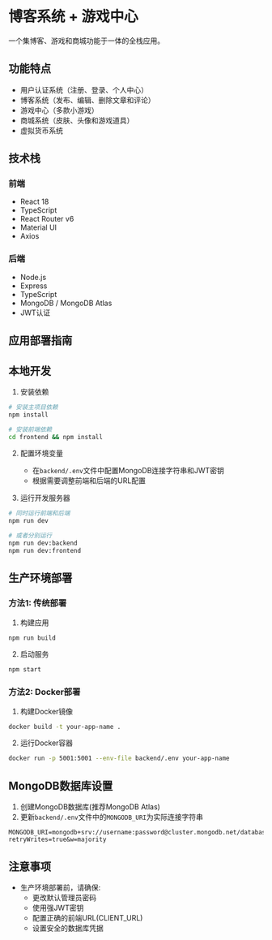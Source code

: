 # 博客系统 + 游戏中心

一个集博客、游戏和商城功能于一体的全栈应用。

## 功能特点

- 用户认证系统（注册、登录、个人中心）
- 博客系统（发布、编辑、删除文章和评论）
- 游戏中心（多款小游戏）
- 商城系统（皮肤、头像和游戏道具）
- 虚拟货币系统

## 技术栈

### 前端
- React 18
- TypeScript
- React Router v6
- Material UI
- Axios

### 后端
- Node.js
- Express
- TypeScript
- MongoDB / MongoDB Atlas
- JWT认证

## 应用部署指南

## 本地开发

1. 安装依赖
```bash
# 安装主项目依赖
npm install

# 安装前端依赖
cd frontend && npm install
```

2. 配置环境变量
   - 在`backend/.env`文件中配置MongoDB连接字符串和JWT密钥
   - 根据需要调整前端和后端的URL配置

3. 运行开发服务器
```bash
# 同时运行前端和后端
npm run dev

# 或者分别运行
npm run dev:backend
npm run dev:frontend
```

## 生产环境部署

### 方法1: 传统部署

1. 构建应用
```bash
npm run build
```

2. 启动服务
```bash
npm start
```

### 方法2: Docker部署

1. 构建Docker镜像
```bash
docker build -t your-app-name .
```

2. 运行Docker容器
```bash
docker run -p 5001:5001 --env-file backend/.env your-app-name
```

## MongoDB数据库设置

1. 创建MongoDB数据库(推荐MongoDB Atlas)
2. 更新`backend/.env`文件中的`MONGODB_URI`为实际连接字符串
```
MONGODB_URI=mongodb+srv://username:password@cluster.mongodb.net/database?retryWrites=true&w=majority
```

## 注意事项

- 生产环境部署前，请确保:
  - 更改默认管理员密码
  - 使用强JWT密钥
  - 配置正确的前端URL(CLIENT_URL)
  - 设置安全的数据库凭据 